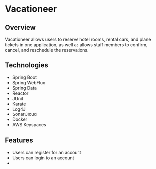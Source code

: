 # Vacationeer

## Overview
  Vacationeer allows users to reserve hotel rooms, rental cars, and plane tickets in one application, as well as allows staff members to confirm, cancel, and reschedule the reservations.

## Technologies
* Spring Boot
* Spring WebFlux
* Spring Data
* Reactor
* JUnit
* Karate
* Log4J
* SonarCloud
* Docker
* AWS Keyspaces

## Features
* Users can register for an account
* Users can login to an account
* 
